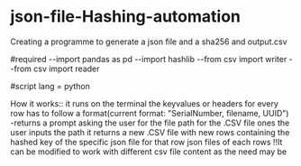 # json-file-Hashing-automation

Creating a programme to generate a json file and a sha256 and output.csv

#required
--import pandas as pd
--import hashlib
--from csv import writer
--from csv import reader

#script lang = python

How it works::
it runs on the terminal
the keyvalues or headers for every row has to follow a format(current format: "SerialNumber, filename, UUID")
-returns a prompt asking the user for the file path for the .CSV file
ones the user inputs the path it returns
            a new .CSV file with new rows containing the hashed key of the specific json file for that row
            json files of each rows
!!It can be modified to work with different csv file content as the need may be
